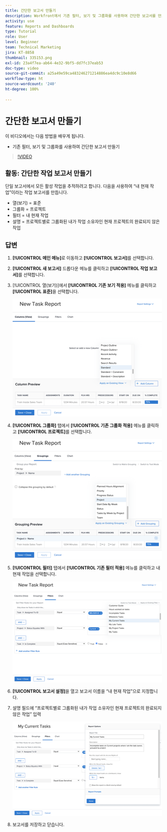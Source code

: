 ```yaml
---
title: 간단한 보고서 만들기
description: Workfront에서 기존 필터, 보기 및 그룹화를 사용하여 간단한 보고서를 만드는 방법을 알아봅니다.
activity: use
feature: Reports and Dashboards
type: Tutorial
role: User
level: Beginner
team: Technical Marketing
jira: KT-8858
thumbnail: 335153.png
exl-id: 23a4f7ea-ab64-4e32-9bf5-dd7fc37eab53
doc-type: video
source-git-commit: a25a49e59ca483246271214886ea4dc9c10e8d66
workflow-type: ht
source-wordcount: '240'
ht-degree: 100%

---
```


# 간단한 보고서 만들기

이 비디오에서는 다음 방법을 배우게 됩니다.

* 기존 필터, 보기 및 그룹화를 사용하여 간단한 보고서 만들기

>[!VIDEO](https://video.tv.adobe.com/v/335153/?quality=12&learn=on)

## 활동: 간단한 작업 보고서 만들기

단일 보고서에서 모든 활성 작업을 추적하려고 합니다. 다음을 사용하여 “내 현재 작업”이라는 작업 보고서를 만듭니다.

* 열(보기) = 표준
* 그룹화 = 프로젝트
* 필터 = 내 현재 작업
* 설명 = 프로젝트별로 그룹화된 내가 작업 소유자인 현재 프로젝트의 완료되지 않은 작업

## 답변

1. **[!UICONTROL 메인 메뉴]**&#x200B;로 이동하고 **[!UICONTROL 보고서]**&#x200B;를 선택합니다.
1. **[!UICONTROL 새 보고서]** 드롭다운 메뉴를 클릭하고 **[!UICONTROL 작업 보고서]**&#x200B;를 선택합니다.
1. [!UICONTROL 열(보기)]에서 **[!UICONTROL 기존 보기 적용]** 메뉴를 클릭하고 **[!UICONTROL 표준]**&#x200B;을 선택합니다.

   ![작업 보고서에 열을 생성하는 화면 이미지](assets/simple-task-report-columns.png)

1. **[!UICONTROL 그룹화]** 탭에서 **[!UICONTROL 기존 그룹화 적용]** 메뉴를 클릭하고 **[!UICONTROL 프로젝트]**&#x200B;를 선택합니다.

   ![작업 보고서에 그룹화를 생성하는 화면 이미지](assets/simple-task-report-groupings.png)

1. **[!UICONTROL 필터]** 탭에서 **[!UICONTROL 기존 필터 적용]** 메뉴를 클릭하고 내 현재 작업을 선택합니다.

   ![작업 보고서에 필터를 생성하는 화면 이미지](assets/simple-task-report-filters.png)

1. **[!UICONTROL 보고서 설정]**&#x200B;을 열고 보고서 이름을 “내 현재 작업”으로 지정합니다.
1. 설명 필드에 “프로젝트별로
그룹화된 내가 작업 소유자인 현재 프로젝트의
완료되지 않은 작업” 입력

   ![작업 보고서의 보고서 설정 화면 이미지](assets/simple-task-report-report-settings.png)

1. 보고서를 저장하고 닫습니다.
